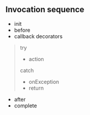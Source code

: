 


## Invocation sequence

* init
* before
* callback decorators
> try 
> * action
>
> catch
> * onException
> * return

* after 
* complete

 
 